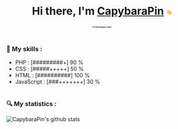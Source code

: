 ### <h1 align="center">Hi there, I'm [CapybaraPin](http://www.simplonline.com) <img src="https://github.com/CapybaraPin/CapybaraPin/blob/main/hand.gif" width="3%"> <br><span style="font-size: 5px;">I'm Developper web !</span></h1>

# <h3>📜 My skills : </h3>
* PHP : [#########+] 90 %
* CSS : [#####+++++] 50 % 
* HTML : [##########] 100 % 
* JavaScript : [###+++++++] 30 % 

# <h3>🔍 My statistics : </h3>
![CapybaraPin's github stats](https://github-readme-stats.vercel.app/api?username=CapybaraPin&theme=dark&show_icons=true)
